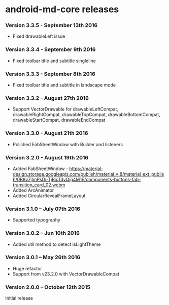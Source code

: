 # android-md-core releases #

### Version 3.3.5 - September 13th 2016 ###

- Fixed drawableLeft issue


### Version 3.3.4 - September 9th 2016 ###

- Fixed toolbar title and subtitle singleline


### Version 3.3.3 - September 8th 2016 ###

- Fixed toolbar title and subtitle in landscape mode


### Version 3.3.2 - August 27th 2016 ###

- Support VectorDrawable for drawableLeftCompat, drawableRightCompat, drawableTopCompat, drawableBottomCompat, drawableStartCompat, drawableEndCompat


### Version 3.3.0 - August 21th 2016 ###

- Polished FabSheetWindow with Builder and listeners

### Version 3.2.0 - August 19th 2016 ###

- Added FabSheetWindow - https://material-design.storage.googleapis.com/publish/material_v_8/material_ext_publish/0B8v7jImPsDi-TjBicTdvQjg4M1E/components-buttons-fab-transition_card_02.webm
- Added ArcAnimator
- Added CircularRevealFrameLayout

### Version 3.1.0 – July 07th 2016 ###

- Supported typography


### Version 3.0.2 – Jun 10th 2016 ###

- Added util method to detect isLightTheme


### Version 3.0.1 – May 26th 2016 ###

- Huge refactor
- Support from v23.2.0 with VectorDrawableCompat


### Version 2.0.0 – October 12th 2015 ###

Initial release
